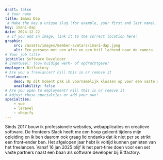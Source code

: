 ```yaml
---
draft: false
 # Your name
title: Imani Dap
 # Make the key a unique slug (for example, your first and last name). This links the Dutch version to the English version of this page.
key: imani-dap
date: 2024-12-22
 # If you add an image, link it to the correct location here:
graphic:
    src: /assets/images/member-avatars/imani-dap.jpeg
    alt: Een persoon met een afro en een bril lachend naar de camera
# Your job title
jobtitle: Software Developer
# Eventueel: jouw huidige werk- of opdrachtgever
employer: Bitfactory
# Are you a freelancer? Fill this in or remove it
freelancer: 
    desc: Op dit moment pak ik voornamelijk klussen op voor een vaste set aan partners onder de naam 'Dreamy Elecrton'.
    availability: false
# Are you open to employment? Fill this in or remove it
# Adjust these specialties or add your own!
specialties:
    - vue
    - laravel
    - shopify
---
```


Sinds 2017 bouw ik professionele websites, webapplicaties en creatieve software. De fronteers Slack heeft me een hoop geleerd tijdens mijn opleiding en ik ben daarom ook graag lid ondanks dat ik niet per se strikt een front-ender ben. Het afgelopen jaar hebt ik voltijd kunnen genieten van het freelancen. Vanaf 16 jan 2025 blijf ik het part-time doen voor een set vaste partners naast een baan als software developer bij Bitfactory.
